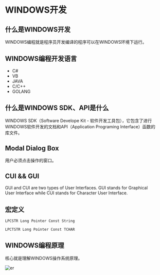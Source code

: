 # WINDOWS开发

## 什么是WINDOWS开发
WINDOWS编程就是程序员开发编译的程序可以在WINDOWS环境下运行。

## WINDOWS编程开发语言
* C#
* VB
* JAVA
* C/C++
* GOLANG

<DocsAD/>

## 什么是WINDOWS SDK、API是什么
WINDOWS SDK（Software Develope Kit - 软件开发工具包），它包含了进行WINDOWS软件开发的文档和API（Application Programing Interface）函数的库文件。

## Modal Dialog Box
用户必须点击操作的窗口。

## CUI && GUI
GUI and CUI are two types of User Interfaces. GUI stands for Graphical User Interface while CUI stands for Character User Interface.

## 宏定义

```
LPCSTR Long Pointer Const String

LPCTSTR Long Pointer Const TCHAR
```

## WINDOWS编程原理

核心就是理解WINDOWS操作系统原理。

![er](/imgs/program/windows/windows-1.png)